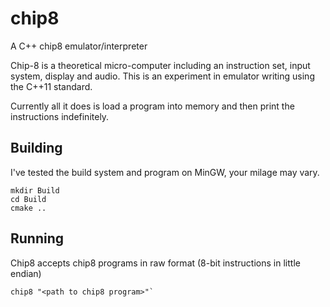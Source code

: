# chip8
A C++ chip8 emulator/interpreter

Chip-8 is a theoretical micro-computer including an instruction set, input system, display and audio.
This is an experiment in emulator writing using the C++11 standard.

Currently all it does is load a program into memory and then print the instructions indefinitely.

## Building
I've tested the build system and program on MinGW, your milage may vary.
```
mkdir Build
cd Build
cmake ..
```

## Running

Chip8 accepts chip8 programs in raw format (8-bit instructions in little endian)

```
chip8 "<path to chip8 program>"`
```
